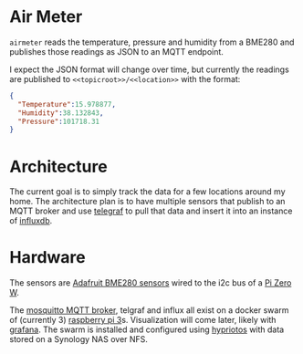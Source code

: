 # Air Meter

`airmeter` reads the temperature, pressure and humidity from a BME280 and publishes those readings as JSON to an MQTT endpoint.

I expect the JSON format will change over time, but currently the readings are published to `<<topicroot>>/<<location>>` with the format:

```json
{
  "Temperature":15.978877,
  "Humidity":38.132843,
  "Pressure":101718.31
}
```


# Architecture

The current goal is to simply track the data for a few locations around my home.  The architecture plan is to have multiple sensors
that publish to an MQTT broker and use [telegraf](https://github.com/influxdata/telegraf) to pull that data and insert it into an
instance of [influxdb](https://github.com/influxdata/influxdb).

# Hardware

The sensors are [Adafruit BME280 sensors](https://www.adafruit.com/product/2652) wired to the i2c bus of a [Pi Zero W](https://www.adafruit.com/product/3400).

The [mosquitto MQTT broker](https://hub.docker.com/r/pascaldevink/rpi-mosquitto/), telgraf and influx all exist on a docker swarm of (currently 3) [raspberry pi 3](https://www.adafruit.com/product/3055)s.  Visualization will come later, likely with [grafana](https://grafana.com/).  The swarm is installed and configured using [hypriotos](https://blog.hypriot.com/) with data stored on a Synology NAS over NFS.
